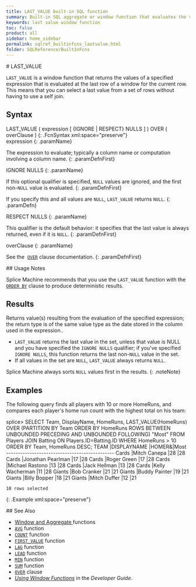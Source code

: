 ```yaml
---
title: LAST_VALUE built-in SQL function
summary: Built-in SQL aggregate or window function that evaluates the value of an expression from the last row of a partition.
keywords: last value window function
toc: false
product: all
sidebar: home_sidebar
permalink: sqlref_builtinfcns_lastvalue.html
folder: SQLReference/BuiltInFcns
---
```

<section>
<div class="TopicContent" data-swiftype-index="true" markdown="1">
# LAST_VALUE

`LAST_VALUE` is a window function that returns the values of a specified
expression that is evaluated at the last row of a window for the current
row. This means that you can select a last value from a set of rows
without having to use a self join.

## Syntax

<div class="fcnWrapperWide" markdown="1">
    LAST_VALUE ( expression [ {IGNORE | RESPECT} NULLS ] ) OVER ( overClause )
{: .FcnSyntax xml:space="preserve"}

</div>
<div class="paramList" markdown="1">
expression
{: .paramName}

The expression to evaluate; typically a column name or computation
involving a column name.
{: .paramDefnFirst}

IGNORE NULLS
{: .paramName}

If this optional qualifier is specified, `NULL` values are ignored, and
the first non-`NULL` value is evaluated.
{: .paramDefnFirst}

If you specify this and all values are `NULL`, `LAST_VALUE` returns
`NULL`.
{: .paramDefn}

RESPECT NULLS
{: .paramName}

This qualifier is the default behavior: it specifies that the last value
is always returned, even if it is `NULL`.
{: .paramDefnFirst}

overClause
{: .paramName}

See the &nbsp;[`OVER`](sqlref_clauses_over.html) clause documentation.
{: .paramDefnFirst}

</div>
## Usage Notes

Splice Machine recommends that you use the `LAST_VALUE` function with
the &nbsp; [`ORDER BY`](sqlref_clauses_orderby.html) clause to produce
deterministic results.

## Results

Returns value(s) resulting from the evaluation of the specified
expression; the return type is of the same value type as the date stored
in the column used in the expression..

* `LAST_VALUE` returns the last value in the set, unless that value is
  NULL and you have specified the `IGNORE NULLS` qualifier; if you've
  specified `IGNORE NULLS`, this function returns the last
  non-`NULL` value in the set.
* If all values in the set are `NULL`, `LAST_VALUE` always returns
  `NULL`.

Splice Machine always sorts `NULL` values first in the results.
{: .noteNote}

## Examples

The following query finds all players with 10 or more HomeRuns, and
compares each player's home run count with the highest total on his
team:

<div class="preWrapper" markdown="1">
    splice> SELECT Team, DisplayName, HomeRuns,
       LAST_VALUE(HomeRuns) OVER (PARTITION BY Team ORDER BY HomeRuns
       ROWS BETWEEN UNBOUNDED PRECEDING AND UNBOUNDED FOLLOWING) "Most"
       FROM Players JOIN Batting ON Players.ID=Batting.ID
       WHERE HomeRuns > 10
       ORDER BY Team, HomeRuns DESC;
    TEAM     |DISPLAYNAME             |HOMER&|Most
    ----------------------------------------------
    Cards    |Mitch Canepa            |28    |28
    Cards    |Jonathan Pearlman       |17    |28
    Cards    |Roger Green             |17    |28
    Cards    |Michael Rastono         |13    |28
    Cards    |Jack Hellman            |13    |28
    Cards    |Kelly Wacherman         |11    |28
    Giants   |Bob Cranker             |21    |21
    Giants   |Buddy Painter           |19    |21
    Giants   |Billy Bopper            |18    |21
    Giants   |Mitch Duffer            |12    |21

    10 rows selected
{: .Example xml:space="preserve"}

</div>
## See Also

* [Window and Aggregate
  ](sqlref_builtinfcns_windowfcnsintro.html)functions
* [`AVG`](sqlref_builtinfcns_avg.html) function
* [`COUNT`](sqlref_builtinfcns_count.html) function
* [`FIRST_VALUE`](sqlref_builtinfcns_firstvalue.html) function
* [`LAG`](sqlref_builtinfcns_lag.html) function
* [`LEAD`](sqlref_builtinfcns_lead.html) function
* [`MIN`](sqlref_builtinfcns_min.html) function
* [`SUM`](sqlref_builtinfcns_sum.html) function
* [`OVER`](sqlref_clauses_over.html) clause
* *[Using Window Functions](developers_fundamentals_windowfcns.html)* in
  the *Developer Guide*.

</div>
</section>
